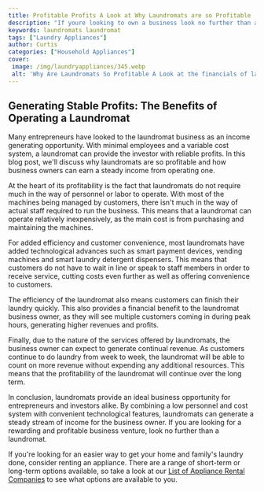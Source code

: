 ```yaml
---
title: Profitable Profits A Look at Why Laundromats are so Profitable
description: "If youre looking to own a business look no further than a laundromat Learn why this enterprise is so profitable and why its a great option for any entrepreneur"
keywords: laundromats laundromat
tags: ["Laundry Appliances"]
author: Curtis
categories: ["Household Appliances"]
cover: 
 image: /img/laundryappliances/345.webp
 alt: 'Why Are Laundromats So Profitable A Look at the financials of laundromat businesses'
---
```

## Generating Stable Profits: The Benefits of Operating a Laundromat

Many entrepreneurs have looked to the laundromat business as an income generating opportunity. With minimal employees and a variable cost system, a laundromat can provide the investor with reliable profits. In this blog post, we'll discuss why laundromats are so profitable and how business owners can earn a steady income from operating one. 

At the heart of its profitability is the fact that laundromats do not require much in the way of personnel or labor to operate. With most of the machines being managed by customers, there isn't much in the way of actual staff required to run the business. This means that a laundromat can operate relatively inexpensively, as the main cost is from purchasing and maintaining the machines.

For added efficiency and customer convenience, most laundromats have added technological advances such as smart payment devices, vending machines and smart laundry detergent dispensers. This means that customers do not have to wait in line or speak to staff members in order to receive service, cutting costs even further as well as offering convenience to customers. 

The efficiency of the laundromat also means customers can finish their laundry quickly. This also provides a financial benefit to the laundromat business owner, as they will see multiple customers coming in during peak hours, generating higher revenues and profits. 

Finally, due to the nature of the services offered by laundromats, the business owner can expect to generate continual revenue. As customers continue to do laundry from week to week, the laundromat will be able to count on more revenue without expending any additional resources. This means that the profitability of the laundromat will continue over the long term.

In conclusion, laundromats provide an ideal business opportunity for entrepreneurs and investors alike. By combining a low personnel and cost system with convenient technological features, laundromats can generate a steady stream of income for the business owner. If you are looking for a rewarding and profitable business venture, look no further than a laundromat. 

If you're looking for an easier way to get your home and family's laundry done, consider renting an appliance. There are a range of short-term or long-term options available, so take a look at our [List of Appliance Rental Companies](./pages/appliance-rental) to see what options are available to you.
